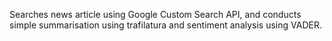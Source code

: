 Searches news article using Google Custom Search API, and conducts simple summarisation using trafilatura and sentiment analysis using VADER.
